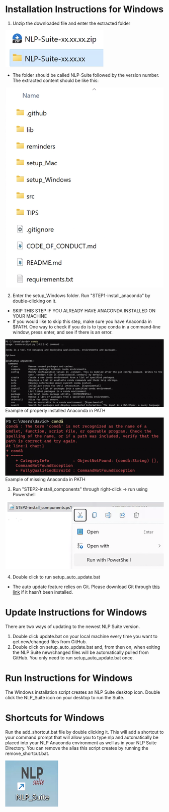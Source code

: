 # Installation Instructions for Windows

1. Unzip the downloaded file and enter the extracted folder

![NLP Suite Folder](https://github.com/NLP-Suite/NLP-Suite/blob/current-stable/images/image001.png?raw=true)

- The folder should be called NLP-Suite followed by the version number. The extracted content should be like this:

![NLP Suite Folder](https://github.com/NLP-Suite/NLP-Suite/blob/current-stable/images/image002.png?raw=true)
 
2.	Enter the setup_Windows folder. Run "STEP1-install_anaconda" by double-clicking on it.
- SKIP THIS STEP IF YOU ALREADY HAVE ANACONDA INSTALLED ON YOUR MACHINE 
- If you would like to skip this step, make sure you have Anaconda in $PATH. One way to check if you do is to type conda in a command-line window, press enter, and see if there is an error.

![NLP Suite Folder](https://github.com/NLP-Suite/NLP-Suite/blob/current-stable/images/image003.png?raw=true)
Example of properly installed Anaconda in PATH
 
![NLP Suite Folder](https://github.com/NLP-Suite/NLP-Suite/blob/current-stable/images/image004.png?raw=true)
Example of missing Anaconda in PATH
 
3.	Run "STEP2-install_components" through right-click -> run using Powershell 
 
![NLP Suite Folder](https://github.com/NLP-Suite/NLP-Suite/blob/current-stable/images/image005.png?raw=true)

4. Double click to run setup_auto_update.bat

- The auto update feature relies on Git. Please download Git through [this link](https://git-scm.com/downloads) if it hasn’t been installed.

# Update Instructions for Windows

There are two ways of updating to the newest NLP Suite version.

1. Double click update.bat on your local machine every time you want to get new/changed files from GitHub.
2. Double click on setup_auto_update.bat and, from then on, when exiting the NLP Suite new/changed files will be automatically pulled from GitHub. You only need to run setup_auto_update.bat once.

# Run Instructions for Windows
The Windows installation script creates an NLP Suite desktop icon. Double click the NLP_Suite icon on your desktop to run the Suite.
 
# Shortcuts for Windows
Run the add_shortcut.bat file by double clicking it. This will add a shortcut to your command prompt that will allow you to type nlp and automatically be placed into your NLP Anaconda environment as well as in your NLP Suite Directory. You can remove the alias this script creates by running the remove_shortcut.bat.

![NLP Suite Folder](https://github.com/NLP-Suite/NLP-Suite/blob/current-stable/images/image006.png?raw=true)